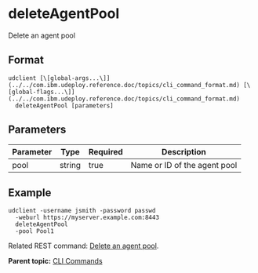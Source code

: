 # deleteAgentPool

Delete an agent pool

## Format

```
udclient [\[global-args...\]](../../com.ibm.udeploy.reference.doc/topics/cli_command_format.md) [\[global-flags...\]](../../com.ibm.udeploy.reference.doc/topics/cli_command_format.md)
  deleteAgentPool [parameters]
```

## Parameters

|Parameter|Type|Required|Description|
|---------|----|--------|-----------|
|pool|string|true|Name or ID of the agent pool|

## Example

```
udclient -username jsmith -password passwd 
  -weburl https://myserver.example.com:8443
  deleteAgentPool 
  -pool Pool1
```

Related REST command: [Delete an agent pool](rest_cli_agentpool_deleteagentpool_delete.md).

**Parent topic:** [CLI Commands](../../com.ibm.udeploy.reference.doc/topics/cli_commands.md)

